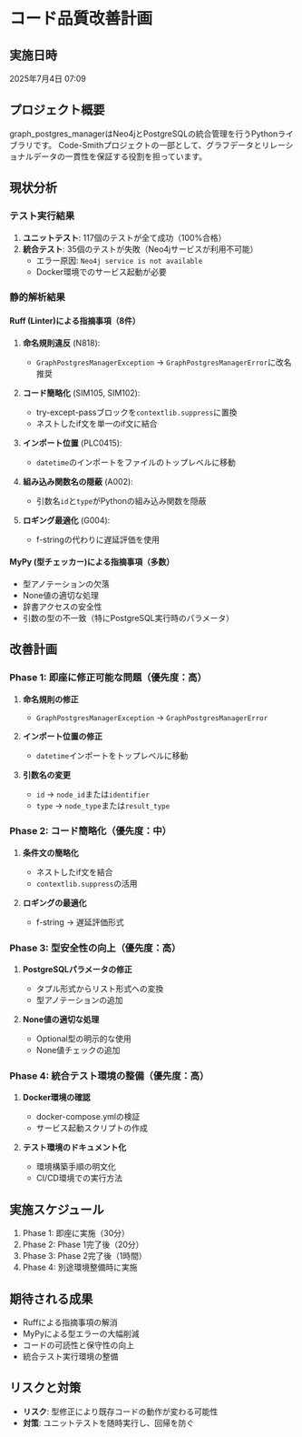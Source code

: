 # コード品質改善計画

## 実施日時
2025年7月4日 07:09

## プロジェクト概要
graph_postgres_managerはNeo4jとPostgreSQLの統合管理を行うPythonライブラリです。
Code-Smithプロジェクトの一部として、グラフデータとリレーショナルデータの一貫性を保証する役割を担っています。

## 現状分析

### テスト実行結果
1. **ユニットテスト**: 117個のテストが全て成功（100%合格）
2. **統合テスト**: 35個のテストが失敗（Neo4jサービスが利用不可能）
   - エラー原因: `Neo4j service is not available`
   - Docker環境でのサービス起動が必要

### 静的解析結果

#### Ruff (Linter)による指摘事項（8件）
1. **命名規則違反** (N818):
   - `GraphPostgresManagerException` → `GraphPostgresManagerError`に改名推奨
   
2. **コード簡略化** (SIM105, SIM102):
   - try-except-passブロックを`contextlib.suppress`に置換
   - ネストしたif文を単一のif文に結合
   
3. **インポート位置** (PLC0415):
   - `datetime`のインポートをファイルのトップレベルに移動
   
4. **組み込み関数名の隠蔽** (A002):
   - 引数名`id`と`type`がPythonの組み込み関数を隠蔽
   
5. **ロギング最適化** (G004):
   - f-stringの代わりに遅延評価を使用

#### MyPy (型チェッカー)による指摘事項（多数）
- 型アノテーションの欠落
- None値の適切な処理
- 辞書アクセスの安全性
- 引数の型の不一致（特にPostgreSQL実行時のパラメータ）

## 改善計画

### Phase 1: 即座に修正可能な問題（優先度：高）
1. **命名規則の修正**
   - `GraphPostgresManagerException` → `GraphPostgresManagerError`
   
2. **インポート位置の修正**
   - `datetime`インポートをトップレベルに移動
   
3. **引数名の変更**
   - `id` → `node_id`または`identifier`
   - `type` → `node_type`または`result_type`

### Phase 2: コード簡略化（優先度：中）
1. **条件文の簡略化**
   - ネストしたif文を結合
   - `contextlib.suppress`の活用
   
2. **ロギングの最適化**
   - f-string → 遅延評価形式

### Phase 3: 型安全性の向上（優先度：高）
1. **PostgreSQLパラメータの修正**
   - タプル形式からリスト形式への変換
   - 型アノテーションの追加
   
2. **None値の適切な処理**
   - Optional型の明示的な使用
   - None値チェックの追加

### Phase 4: 統合テスト環境の整備（優先度：高）
1. **Docker環境の確認**
   - docker-compose.ymlの検証
   - サービス起動スクリプトの作成
   
2. **テスト環境のドキュメント化**
   - 環境構築手順の明文化
   - CI/CD環境での実行方法

## 実施スケジュール
1. Phase 1: 即座に実施（30分）
2. Phase 2: Phase 1完了後（20分）
3. Phase 3: Phase 2完了後（1時間）
4. Phase 4: 別途環境整備時に実施

## 期待される成果
- Ruffによる指摘事項の解消
- MyPyによる型エラーの大幅削減
- コードの可読性と保守性の向上
- 統合テスト実行環境の整備

## リスクと対策
- **リスク**: 型修正により既存コードの動作が変わる可能性
- **対策**: ユニットテストを随時実行し、回帰を防ぐ